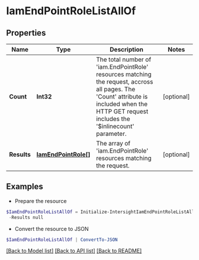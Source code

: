 # IamEndPointRoleListAllOf
## Properties

Name | Type | Description | Notes
------------ | ------------- | ------------- | -------------
**Count** | **Int32** | The total number of &#39;iam.EndPointRole&#39; resources matching the request, accross all pages. The &#39;Count&#39; attribute is included when the HTTP GET request includes the &#39;$inlinecount&#39; parameter. | [optional] 
**Results** | [**IamEndPointRole[]**](IamEndPointRole.md) | The array of &#39;iam.EndPointRole&#39; resources matching the request. | [optional] 

## Examples

- Prepare the resource
```powershell
$IamEndPointRoleListAllOf = Initialize-IntersightIamEndPointRoleListAllOf  -Count null `
 -Results null
```

- Convert the resource to JSON
```powershell
$IamEndPointRoleListAllOf | ConvertTo-JSON
```

[[Back to Model list]](../README.md#documentation-for-models) [[Back to API list]](../README.md#documentation-for-api-endpoints) [[Back to README]](../README.md)

